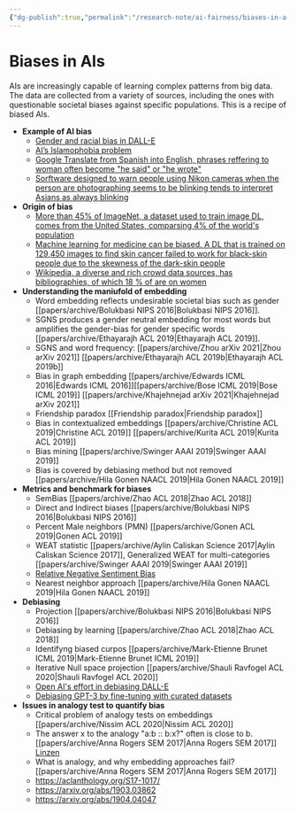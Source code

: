```yaml
---
{"dg-publish":true,"permalink":"/research-note/ai-fairness/biases-in-a-is/","dgPassFrontmatter":true}
---
```



# Biases in AIs

AIs are increasingly capable of learning complex patterns from big data. The data are collected from a variety of sources, including the ones with questionable societal biases against specific populations. This is a recipe of biased AIs.

- **Example of AI bias**
	- [Gender and racial bias in DALL-E](https://www.vox.com/future-perfect/23023538/ai-dalle-2-openai-bias-gpt-3-incentives)
	- [AI’s Islamophobia problem](https://www.vox.com/future-perfect/22672414/ai-artificial-intelligence-gpt-3-bias-muslim?utm_source=Sailthru&utm_medium=email&utm_campaign=Future%20Perfect%204-12-22&utm_term=Future%20Perfect)
	- [Google Translate from Spanish into English, phrases reffering to woman often become "he said" or "he wrote"](https://www.independent.co.uk/life-style/women/google-translate-sexist-masculine-feminine-he-said-she-said-english-spanish-languages-a8672586.html)
	- [Sorftware designed to warn people using Nikon cameras when the person are photographing seems to be blinking tends to interpret Asians as always blinking ](https://thesocietypages.org/socimages/2009/05/29/nikon-camera-says-asians-are-always-blinking/)
- **Origin of bias**
	- [More than 45% of ImageNet, a dataset used to train image DL, comes from the United States, comparsing 4% of the world's population](https://venturebeat.com/2020/11/03/researchers-show-that-computer-vision-algorithms-pretrained-on-imagenet-exhibit-multiple-distressing-biases/)
	- [Machine learning for medicine can be biased. A DL that is trained on 129,450 images to find skin cancer failed to work for black-skin people due to the skewness of the dark-skin people](https://www.theatlantic.com/health/archive/2018/08/machine-learning-dermatology-skin-color/567619/)
	- [Wikipedia, a diverse and rich crowd data sources, has bibliographies, of which 18 % of are on women](https://en.wikipedia.org/wiki/Gender_bias_on_Wikipedia)
- **Understanding the maniufold of embedding**
	- Word embedding reflects undesirable societal bias such as gender [[papers/archive/Bolukbasi NIPS 2016\|Bolukbasi NIPS 2016]]. 
	-  SGNS produces a gender neutral embedding for most words but amplifies the gender-bias for gender specific words [[papers/archive/Ethayarajh ACL 2019\|Ethayarajh ACL 2019]].
	- SGNS and word frequency: [[papers/archive/Zhou arXiv 2021\|Zhou arXiv 2021]] [[papers/archive/Ethayarajh ACL 2019b\|Ethayarajh ACL 2019b]]
	- Bias in graph embedding [[papers/archive/Edwards ICML 2016\|Edwards ICML 2016]][[papers/archive/Bose ICML 2019\|Bose ICML 2019]] [[papers/archive/Khajehnejad arXiv 2021\|Khajehnejad arXiv 2021]]
	- Friendship paradox [[Friendship paradox\|Friendship paradox]]
	- Bias in contextualized embeddings [[papers/archive/Christine ACL 2019\|Christine ACL 2019]] [[papers/archive/Kurita ACL 2019\|Kurita ACL 2019]]
	- Bias mining [[papers/archive/Swinger AAAI 2019\|Swinger AAAI 2019]]
	- Bias is covered by debiasing method but not removed [[papers/archive/Hila Gonen  NAACL 2019\|Hila Gonen  NAACL 2019]]
- **Metrics and benchmark for biases**
	- SemBias [[papers/archive/Zhao ACL 2018\|Zhao ACL 2018]]
	- Direct and Indirect biases [[papers/archive/Bolukbasi NIPS 2016\|Bolukbasi NIPS 2016]]
	- Percent Male neighbors (PMN) [[papers/archive/Gonen ACL 2019\|Gonen ACL 2019]] 
	- WEAT statistic [[papers/archive/Aylin Caliskan Science 2017\|Aylin Caliskan Science 2017]], Generalized WEAT for multi-categories [[papers/archive/Swinger AAAI 2019\|Swinger AAAI 2019]]
	- [Relative Negative Sentiment Bias](https://aclanthology.org/P19-1162v2.pdf)
	- Nearest neighbor approach [[papers/archive/Hila Gonen  NAACL 2019\|Hila Gonen  NAACL 2019]]
- **Debiasing**
	- Projection [[papers/archive/Bolukbasi NIPS 2016\|Bolukbasi NIPS 2016]]
	- Debiasing by learning [[papers/archive/Zhao ACL 2018\|Zhao ACL 2018]]
	- Identifyng biased curpos [[papers/archive/Mark-Etienne Brunet ICML 2019\|Mark-Etienne Brunet ICML 2019]]
	- Iterative Null space projection [[papers/archive/Shauli Ravfogel ACL 2020\|Shauli Ravfogel ACL 2020]]
	- [Open AI's effort in debiasing DALL-E](https://github.com/openai/dalle-2-preview/blob/main/system-card.md?utm_source=Sailthru&utm_medium=email&utm_campaign=Future%20Perfect%204-12-22&utm_term=Future%20Perfect)
	- [Debiasing GPT-3 by fine-tuning with curated datasets](https://proceedings.neurips.cc/paper/2021/hash/2e855f9489df0712b4bd8ea9e2848c5a-Abstract.html)
- **Issues in analogy test to quantify bias**
	- Critical problem of analogy tests on embeddings [[papers/archive/Nissim ACL 2020\|Nissim ACL 2020]]
	- The answer x to the analogy "a:b :: b:x?" often is close to b. [[papers/archive/Anna Rogers SEM 2017\|Anna Rogers SEM 2017]] [Linzen](https://aclanthology.org/W16-2503.pdf)
	- What is analogy, and why embedding approaches fail? [[papers/archive/Anna Rogers SEM 2017\|Anna Rogers SEM 2017]]
	- https://aclanthology.org/S17-1017/
	- https://arxiv.org/abs/1903.03862
	- https://arxiv.org/abs/1904.04047
